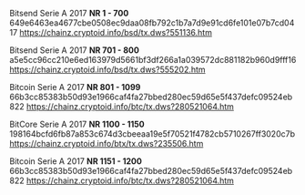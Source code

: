 Bitsend Serie A 2017 
**NR 1 - 700** 649e6463ea4677cbe0508ec9daa08fb792c1b7a7d9e91cd6fe101e07b7cd0417 
https://chainz.cryptoid.info/bsd/tx.dws?551136.htm

Bitsend Serie A 2017 
**NR 701 - 800** a5e5cc96cc210e6ed163979d5661bf3df266a1a039572dc881182b960d9fff16 
https://chainz.cryptoid.info/bsd/tx.dws?555202.htm

Bitcoin Serie A 2017 
**NR 801 - 1099** 66b3cc85383b50d93e1966caf4fa27bbed280ec59d65e5f437defc09524eb822 
https://chainz.cryptoid.info/btc/tx.dws?280521064.htm

BitCore Serie A 2017 
**NR 1100 - 1150** 198164bcfd6fb87a853c674d3cbeeaa19e5f70521f4782cb5710267ff3020c7b 
https://chainz.cryptoid.info/btx/tx.dws?235506.htm

Bitcoin Serie A 2017 
**NR 1151 - 1200** 66b3cc85383b50d93e1966caf4fa27bbed280ec59d65e5f437defc09524eb822 
https://chainz.cryptoid.info/btc/tx.dws?280521064.htm

